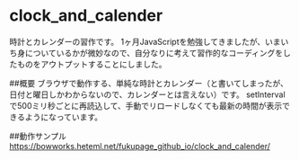 # clock_and_calender
時計とカレンダーの習作です。
1ヶ月JavaScriptを勉強してきましたが、いまいち身についているかが微妙なので、自分なりに考えて習作的なコーディングをしたものをアウトプットすることにしました。

##概要
ブラウザで動作する、単純な時計とカレンダー（と書いてしまったが、日付と曜日しかわからないので、カレンダーとは言えない）です。
setIntervalで500ミリ秒ごとに再読込して、手動でリロードしなくても最新の時間が表示できるようになっています。

##動作サンプル
https://bowworks.heteml.net/fukupage_github_io/clock_and_calender/
